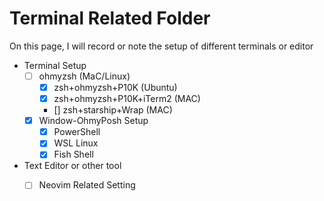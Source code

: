# Terminal Related Folder 
On this page, I will record or note the setup of different terminals or editor
- Terminal Setup
	- [ ] ohmyzsh (MaC/Linux)
		- [X] zsh+ohmyzsh+P10K (Ubuntu)
		- [X] zsh+ohmyzsh+P10K+iTerm2 (MAC)
		- []  zsh+starship+Wrap (MAC)
	- [X] Window-OhmyPosh Setup
		- [X] PowerShell
		- [X] WSL Linux
		- [X] Fish Shell
- Text Editor or other tool
  - [ ] Neovim Related Setting
  

